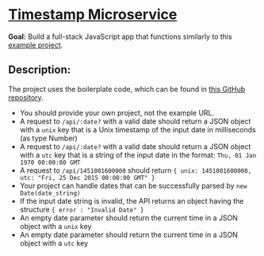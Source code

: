 # [Timestamp Microservice](https://www.freecodecamp.org/learn/apis-and-microservices/apis-and-microservices-projects/timestamp-microservice)

**Goal:** Build a full-stack JavaScript app that functions similarly to this [example project](https://timestamp-microservice.freecodecamp.rocks).

## Description:

The project uses the boilerplate code, which can be found in [this GitHub repository](https://github.com/freeCodeCamp/boilerplate-project-timestamp/).

- You should provide your own project, not the example URL.
- A request to `/api/:date?` with a valid date should return a JSON object with a `unix` key that is a Unix timestamp of the input date in milliseconds (as type Number)
- A request to `/api/:date?` with a valid date should return a JSON object with a `utc` key that is a string of the input date in the format: `Thu, 01 Jan 1970 00:00:00 GMT`
- A request to `/api/1451001600000` should return `{ unix: 1451001600000, utc: "Fri, 25 Dec 2015 00:00:00 GMT" }`
- Your project can handle dates that can be successfully parsed by `new Date(date_string)`
- If the input date string is invalid, the API returns an object having the structure `{ error : "Invalid Date" }`
- An empty date parameter should return the current time in a JSON object with a `unix` key
- An empty date parameter should return the current time in a JSON object with a `utc` key
